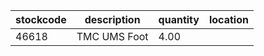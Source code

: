 |stockcode|description|quantity|location|
|---------|-----------|--------|--------|
|46618|TMC UMS Foot|4.00||
